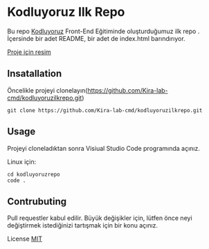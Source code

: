 # Kodluyoruz Ilk Repo
Bu repo [Kodluyoruz](https://www.kodluyoruz.org) Front-End Eğitiminde oluşturduğumuz ilk repo . İçersinde bir adet README, bir adet de index.html barındırıyor. 

[Proje için resim](https://github.com/Kira-lab-cmd/kodluyoruzilkrepo/blob/main/kod.JPG)



## Insatallation
Öncelikle projeyi clonelayın(https://github.com/Kira-lab-cmd/kodluyoruzilkrepo.git) 

```
git clone https://github.com/Kira-lab-cmd/kodluyoruzilkrepo.git
```

## Usage
Projeyi cloneladıktan sonra Visiual Studio Code programında açınız.

Linux için: 
```
cd kodluyoruzrepo
code .
```

## Contrubuting 
Pull requestler kabul edilir. Büyük değişikler için, lütfen önce neyi değiştirmek istediğinizi 
tartışmak için bir konu açınız.

License
[MIT](https://choosealicense.com/licenses/mit/)

